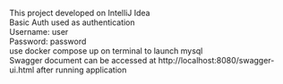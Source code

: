 This project developed on IntelliJ Idea\
Basic Auth used as authentication\
Username: user\
Password: password\
use docker compose up on terminal to launch mysql\
Swagger document can be accessed at http://localhost:8080/swagger-ui.html after running application
